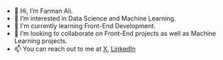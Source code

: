 - 👋 Hi, I’m Farman Ali.
- 👀 I’m interested in Data Science and Machine Learning.
- 🌱 I'm currently learning Front-End Development.
- 💞️ I’m looking to collaborate on Front-End projects as well as Machine Learning projects.
- 📫 You can reach out to me at [X](https://www.twitter.com/farmanal1i), [LinkedIn](https://www.linkedin.com/in/farmanal1)
